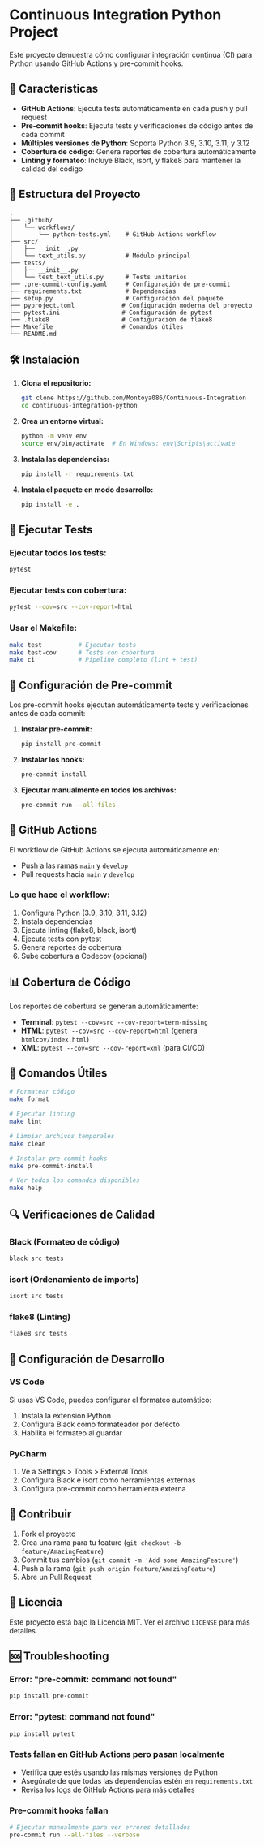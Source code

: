 # Continuous Integration Python Project

Este proyecto demuestra cómo configurar integración continua (CI) para Python usando GitHub Actions y pre-commit hooks.

## 🚀 Características

- **GitHub Actions**: Ejecuta tests automáticamente en cada push y pull request
- **Pre-commit hooks**: Ejecuta tests y verificaciones de código antes de cada commit
- **Múltiples versiones de Python**: Soporta Python 3.9, 3.10, 3.11, y 3.12
- **Cobertura de código**: Genera reportes de cobertura automáticamente
- **Linting y formateo**: Incluye Black, isort, y flake8 para mantener la calidad del código

## 📁 Estructura del Proyecto

```
.
├── .github/
│   └── workflows/
│       └── python-tests.yml    # GitHub Actions workflow
├── src/
│   ├── __init__.py
│   └── text_utils.py           # Módulo principal
├── tests/
│   ├── __init__.py
│   └── test_text_utils.py      # Tests unitarios
├── .pre-commit-config.yaml     # Configuración de pre-commit
├── requirements.txt            # Dependencias
├── setup.py                    # Configuración del paquete
├── pyproject.toml             # Configuración moderna del proyecto
├── pytest.ini                 # Configuración de pytest
├── .flake8                    # Configuración de flake8
├── Makefile                   # Comandos útiles
└── README.md
```

## 🛠️ Instalación

1. **Clona el repositorio:**
   ```bash
   git clone https://github.com/Montoya086/Continuous-Integration
   cd continuous-integration-python
   ```

2. **Crea un entorno virtual:**
   ```bash
   python -m venv env
   source env/bin/activate  # En Windows: env\Scripts\activate
   ```

3. **Instala las dependencias:**
   ```bash
   pip install -r requirements.txt
   ```

4. **Instala el paquete en modo desarrollo:**
   ```bash
   pip install -e .
   ```

## 🧪 Ejecutar Tests

### Ejecutar todos los tests:
```bash
pytest
```

### Ejecutar tests con cobertura:
```bash
pytest --cov=src --cov-report=html
```

### Usar el Makefile:
```bash
make test          # Ejecutar tests
make test-cov      # Tests con cobertura
make ci            # Pipeline completo (lint + test)
```

## 🔧 Configuración de Pre-commit

Los pre-commit hooks ejecutan automáticamente tests y verificaciones antes de cada commit:

1. **Instalar pre-commit:**
   ```bash
   pip install pre-commit
   ```

2. **Instalar los hooks:**
   ```bash
   pre-commit install
   ```

3. **Ejecutar manualmente en todos los archivos:**
   ```bash
   pre-commit run --all-files
   ```

## 🚀 GitHub Actions

El workflow de GitHub Actions se ejecuta automáticamente en:
- Push a las ramas `main` y `develop`
- Pull requests hacia `main` y `develop`

### Lo que hace el workflow:
1. Configura Python (3.9, 3.10, 3.11, 3.12)
2. Instala dependencias
3. Ejecuta linting (flake8, black, isort)
4. Ejecuta tests con pytest
5. Genera reportes de cobertura
6. Sube cobertura a Codecov (opcional)

## 📊 Cobertura de Código

Los reportes de cobertura se generan automáticamente:
- **Terminal**: `pytest --cov=src --cov-report=term-missing`
- **HTML**: `pytest --cov=src --cov-report=html` (genera `htmlcov/index.html`)
- **XML**: `pytest --cov=src --cov-report=xml` (para CI/CD)

## 🎯 Comandos Útiles

```bash
# Formatear código
make format

# Ejecutar linting
make lint

# Limpiar archivos temporales
make clean

# Instalar pre-commit hooks
make pre-commit-install

# Ver todos los comandos disponibles
make help
```

## 🔍 Verificaciones de Calidad

### Black (Formateo de código)
```bash
black src tests
```

### isort (Ordenamiento de imports)
```bash
isort src tests
```

### flake8 (Linting)
```bash
flake8 src tests
```

## 📝 Configuración de Desarrollo

### VS Code
Si usas VS Code, puedes configurar el formateo automático:

1. Instala la extensión Python
2. Configura Black como formateador por defecto
3. Habilita el formateo al guardar

### PyCharm
1. Ve a Settings > Tools > External Tools
2. Configura Black e isort como herramientas externas
3. Configura pre-commit como herramienta externa

## 🤝 Contribuir

1. Fork el proyecto
2. Crea una rama para tu feature (`git checkout -b feature/AmazingFeature`)
3. Commit tus cambios (`git commit -m 'Add some AmazingFeature'`)
4. Push a la rama (`git push origin feature/AmazingFeature`)
5. Abre un Pull Request

## 📄 Licencia

Este proyecto está bajo la Licencia MIT. Ver el archivo `LICENSE` para más detalles.

## 🆘 Troubleshooting

### Error: "pre-commit: command not found"
```bash
pip install pre-commit
```

### Error: "pytest: command not found"
```bash
pip install pytest
```

### Tests fallan en GitHub Actions pero pasan localmente
- Verifica que estés usando las mismas versiones de Python
- Asegúrate de que todas las dependencias estén en `requirements.txt`
- Revisa los logs de GitHub Actions para más detalles

### Pre-commit hooks fallan
```bash
# Ejecutar manualmente para ver errores detallados
pre-commit run --all-files --verbose
```
